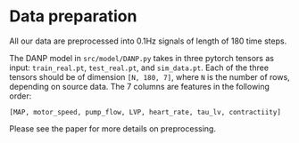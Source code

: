 # Data preparation

All our data are preprocessed into 0.1Hz signals of length of 180 time steps.

The DANP model in `src/model/DANP.py` takes in three pytorch tensors as input: `train_real.pt`, `test_real.pt`, and `sim_data.pt`. Each of the three tensors should be of dimension `[N, 180, 7]`, where `N` is the number of rows, depending on source data. The 7 columns are features in the following order:

```
[MAP, motor_speed, pump_flow, LVP, heart_rate, tau_lv, contractiity]
```

Please see the paper for more details on preprocessing.